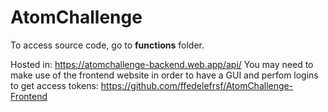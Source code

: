 # AtomChallenge

To access source code, go to **functions** folder.

Hosted in: https://atomchallenge-backend.web.app/api/
You may need to make use of the frontend website in order to have a GUI and perfom logins to get access tokens: https://github.com/ffedelefrsf/AtomChallenge-Frontend
